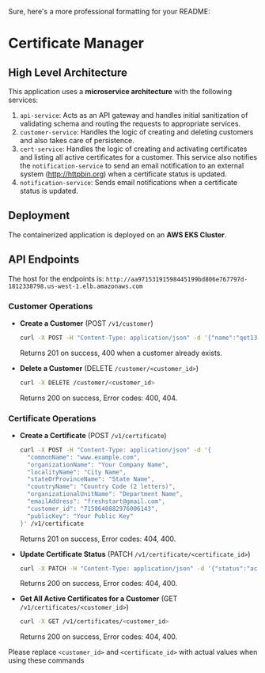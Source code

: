 Sure, here's a more professional formatting for your README:

# Certificate Manager

## High Level Architecture


This application uses a **microservice architecture** with the following services:

1. `api-service`: Acts as an API gateway and handles initial sanitization of validating schema and routing the requests to appropriate services.
2. `customer-service`: Handles the logic of creating and deleting customers and also takes care of persistence.
3. `cert-service`: Handles the logic of creating and activating certificates and listing all active certificates for a customer. This service also notifies the `notification-service` to send an email notification to an external system (http://httpbin.org) when a certificate status is updated.
4. `notification-service`: Sends email notifications when a certificate status is updated.

## Deployment
The containerized application is deployed on an **AWS EKS Cluster**.

## API Endpoints
The host for the endpoints is: `http://aa97153191598445199bd806e767797d-1812338798.us-west-1.elb.amazonaws.com`

### Customer Operations
- **Create a Customer** (POST `/v1/customer`)
    ```bash
    curl -X POST -H "Content-Type: application/json" -d '{"name":"qet1344", "email":"this_worked@gmail.com", "password":"sss"}' /v1/customer
    ```
    Returns 201 on success, 400 when a customer already exists.

- **Delete a Customer** (DELETE `/customer/<customer_id>`)
    ```bash
    curl -X DELETE /customer/<customer_id>
    ```
    Returns 200 on success, Error codes: 400, 404.

### Certificate Operations
- **Create a Certificate** (POST `/v1/certificate`)
    ```bash
    curl -X POST -H "Content-Type: application/json" -d '{
      "commonName": "www.example.com",
      "organizationName": "Your Company Name",
      "localityName": "City Name",
      "stateOrProvinceName": "State Name",
      "countryName": "Country Code (2 letters)",
      "organizationalUnitName": "Department Name",
      "emailAddress": "freshstart@gmail.com",
      "customer_id": "7158648882976006143",
      "publicKey": "Your Public Key"
    }' /v1/certificate
    ```
    Returns 201 on success, Error codes: 404, 400.

- **Update Certificate Status** (PATCH `/v1/certificate/<certificate_id>`)
    ```bash
    curl -X PATCH -H "Content-Type: application/json" -d '{"status":"activate"}' /v1/certificate/<certificate_id>
    ```
    Returns 200 on success, Error codes: 404, 400.

- **Get All Active Certificates for a Customer** (GET `/v1/certificates/<customer_id>`)
    ```bash
    curl -X GET /v1/certificates/<customer_id>
    ```
    Returns 200 on success, Error codes: 404, 400.

Please replace `<customer_id>` and `<certificate_id>` with actual values when using these commands
